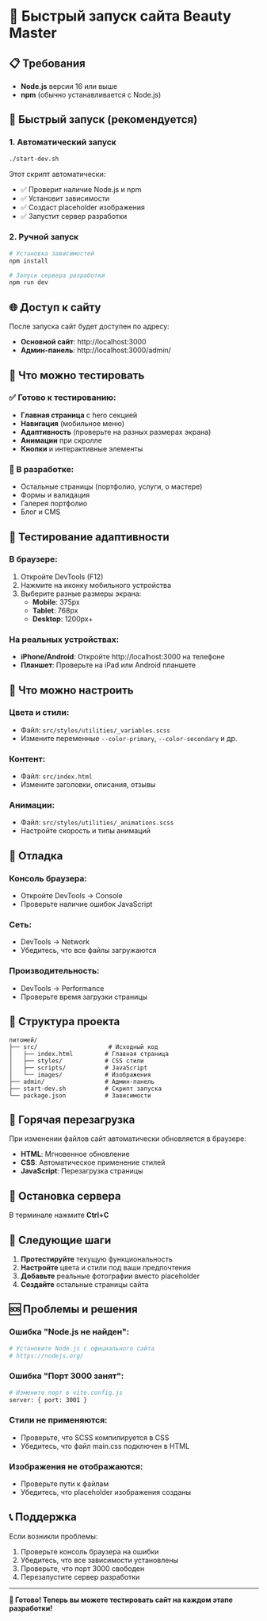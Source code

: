 # 🚀 Быстрый запуск сайта Beauty Master

## 📋 Требования

- **Node.js** версии 16 или выше
- **npm** (обычно устанавливается с Node.js)

## 🎯 Быстрый запуск (рекомендуется)

### 1. Автоматический запуск
```bash
./start-dev.sh
```

Этот скрипт автоматически:
- ✅ Проверит наличие Node.js и npm
- ✅ Установит зависимости
- ✅ Создаст placeholder изображения
- ✅ Запустит сервер разработки

### 2. Ручной запуск
```bash
# Установка зависимостей
npm install

# Запуск сервера разработки
npm run dev
```

## 🌐 Доступ к сайту

После запуска сайт будет доступен по адресу:
- **Основной сайт**: http://localhost:3000
- **Админ-панель**: http://localhost:3000/admin/

## 🔧 Что можно тестировать

### ✅ Готово к тестированию:
- **Главная страница** с hero секцией
- **Навигация** (мобильное меню)
- **Адаптивность** (проверьте на разных размерах экрана)
- **Анимации** при скролле
- **Кнопки** и интерактивные элементы

### 🔄 В разработке:
- Остальные страницы (портфолио, услуги, о мастере)
- Формы и валидация
- Галерея портфолио
- Блог и CMS

## 📱 Тестирование адаптивности

### В браузере:
1. Откройте DevTools (F12)
2. Нажмите на иконку мобильного устройства
3. Выберите разные размеры экрана:
   - **Mobile**: 375px
   - **Tablet**: 768px
   - **Desktop**: 1200px+

### На реальных устройствах:
- **iPhone/Android**: Откройте http://localhost:3000 на телефоне
- **Планшет**: Проверьте на iPad или Android планшете

## 🎨 Что можно настроить

### Цвета и стили:
- Файл: `src/styles/utilities/_variables.scss`
- Измените переменные `--color-primary`, `--color-secondary` и др.

### Контент:
- Файл: `src/index.html`
- Измените заголовки, описания, отзывы

### Анимации:
- Файл: `src/styles/utilities/_animations.scss`
- Настройте скорость и типы анимаций

## 🐛 Отладка

### Консоль браузера:
- Откройте DevTools → Console
- Проверьте наличие ошибок JavaScript

### Сеть:
- DevTools → Network
- Убедитесь, что все файлы загружаются

### Производительность:
- DevTools → Performance
- Проверьте время загрузки страницы

## 📁 Структура проекта

```
питомей/
├── src/                    # Исходный код
│   ├── index.html         # Главная страница
│   ├── styles/            # CSS стили
│   ├── scripts/           # JavaScript
│   └── images/            # Изображения
├── admin/                 # Админ-панель
├── start-dev.sh           # Скрипт запуска
└── package.json           # Зависимости
```

## 🔄 Горячая перезагрузка

При изменении файлов сайт автоматически обновляется в браузере:
- **HTML**: Мгновенное обновление
- **CSS**: Автоматическое применение стилей
- **JavaScript**: Перезагрузка страницы

## 🚫 Остановка сервера

В терминале нажмите **Ctrl+C**

## 📝 Следующие шаги

1. **Протестируйте** текущую функциональность
2. **Настройте** цвета и стили под ваши предпочтения
3. **Добавьте** реальные фотографии вместо placeholder
4. **Создайте** остальные страницы сайта

## 🆘 Проблемы и решения

### Ошибка "Node.js не найден":
```bash
# Установите Node.js с официального сайта
# https://nodejs.org/
```

### Ошибка "Порт 3000 занят":
```bash
# Измените порт в vite.config.js
server: { port: 3001 }
```

### Стили не применяются:
- Проверьте, что SCSS компилируется в CSS
- Убедитесь, что файл main.css подключен в HTML

### Изображения не отображаются:
- Проверьте пути к файлам
- Убедитесь, что placeholder изображения созданы

## 📞 Поддержка

Если возникли проблемы:
1. Проверьте консоль браузера на ошибки
2. Убедитесь, что все зависимости установлены
3. Проверьте, что порт 3000 свободен
4. Перезапустите сервер разработки

---

**🎉 Готово! Теперь вы можете тестировать сайт на каждом этапе разработки!**
